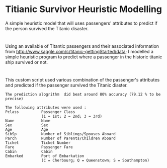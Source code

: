 # Titianic Survivor Heuristic Modelling
A simple heuristic model that will uses passengers' attributes to predict if the person survived the Titanic disaster.
#
Using an available of Titantic passengers and their associated information from http://www.kaggle.com/c/titanic-gettingStarted/data; I modelled a simple heuristic program to predict where a passenger in the historic titanic ship survived or not.
#
This custom script used various combination of the passenger's attributes and predicted if the passenger survived the Titanic diaster.

    The prediction alogrithm  did beat around 80% accuracy (79.12 % to be precise)
    
    The following attributes were used :
    Pclass          Passenger Class
                    (1 = 1st; 2 = 2nd; 3 = 3rd)
    Name            Name
    Sex             Sex
    Age             Age
    SibSp           Number of Siblings/Spouses Aboard
    Parch           Number of Parents/Children Aboard
    Ticket          Ticket Number
    Fare            Passenger Fare
    Cabin           Cabin
    Embarked        Port of Embarkation
                    (C = Cherbourg; Q = Queenstown; S = Southampton)
